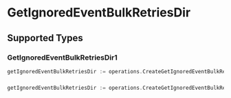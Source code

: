 # GetIgnoredEventBulkRetriesDir


## Supported Types

### GetIgnoredEventBulkRetriesDir1

```go
getIgnoredEventBulkRetriesDir := operations.CreateGetIgnoredEventBulkRetriesDirGetIgnoredEventBulkRetriesDir1(operations.GetIgnoredEventBulkRetriesDir1{/* values here */})
```

### 

```go
getIgnoredEventBulkRetriesDir := operations.CreateGetIgnoredEventBulkRetriesDirArrayOfgetIgnoredEventBulkRetriesDir2([]operations.GetIgnoredEventBulkRetriesDir2{/* values here */})
```

